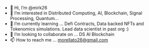 - 👋 Hi, I’m @mirk26
- 👀 I’m interested in Distributed Computing, AI, Blockchain, Signal Processing, Quantum...
- 🌱 I’m currently learning ... Defi Contracts, Data backed NFTs and Tokenomics simulations. Lead data scientist in past org :) 
- 💞️ I’m looking to collaborate on ... DS AI Blockchain 
- 📫 How to reach me ... morellato26@gmail.com

<!---
mirk26/mirk26 is a ✨ special ✨ repository because its `README.md` (this file) appears on your GitHub profile.
You can click the Preview link to take a look at your changes.
--->
